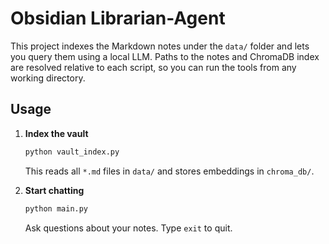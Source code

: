 # Obsidian Librarian-Agent

This project indexes the Markdown notes under the `data/` folder and lets you
query them using a local LLM. Paths to the notes and ChromaDB index are resolved
relative to each script, so you can run the tools from any working directory.

## Usage

1. **Index the vault**

   ```bash
   python vault_index.py
   ```

   This reads all `*.md` files in `data/` and stores embeddings in
   `chroma_db/`.

2. **Start chatting**

   ```bash
   python main.py
   ```

   Ask questions about your notes. Type `exit` to quit.

